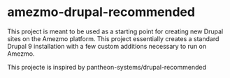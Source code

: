 # amezmo-drupal-recommended

This project is meant to be used as a starting point for creating new Drupal sites on the Amezmo platform. This project essentially creates a standard Drupal 9 installation with a few custom additions necessary to run on Amezmo.

This projecte is inspired by pantheon-systems/drupal-recommended

